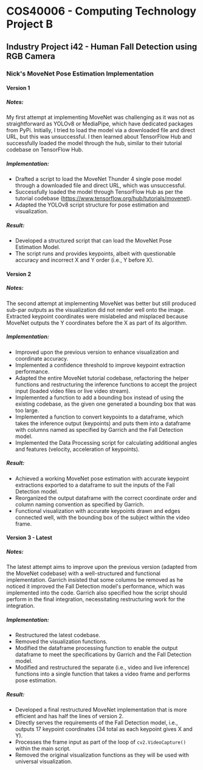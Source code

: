 # COS40006 - Computing Technology Project B
## Industry Project i42 - Human Fall Detection using RGB Camera
### Nick's MoveNet Pose Estimation Implementation

#### Version 1
##### Notes:
My first attempt at implementing MoveNet was challenging as it was not as straightforward as YOLOv8 or MediaPipe, which have dedicated packages from PyPi. Initially, I tried to load the model via a downloaded file and direct URL, but this was unsuccessful. I then learned about TensorFlow Hub and successfully loaded the model through the hub, similar to their tutorial codebase on TensorFlow Hub.

##### Implementation:
- Drafted a script to load the MoveNet Thunder 4 single pose model through a downloaded file and direct URL, which was unsuccessful.
- Successfully loaded the model through TensorFlow Hub as per the tutorial codebase (https://www.tensorflow.org/hub/tutorials/movenet).
- Adapted the YOLOv8 script structure for pose estimation and visualization.

##### Result:
- Developed a structured script that can load the MoveNet Pose Estimation Model.
- The script runs and provides keypoints, albeit with questionable accuracy and incorrect X and Y order (i.e., Y before X).

#### Version 2
##### Notes:
The second attempt at implementing MoveNet was better but still produced sub-par outputs as the visualization did not render well onto the image. Extracted keypoint coordinates were mislabeled and misplaced because MoveNet outputs the Y coordinates before the X as part of its algorithm.

##### Implementation:
- Improved upon the previous version to enhance visualization and coordinate accuracy.
- Implemented a confidence threshold to improve keypoint extraction performance.
- Adapted the entire MoveNet tutorial codebase, refactoring the helper functions and restructuring the inference functions to accept the project input (loaded video files or live video stream).
- Implemented a function to add a bounding box instead of using the existing codebase, as the given one generated a bounding box that was too large.
- Implemented a function to convert keypoints to a dataframe, which takes the inference output (keypoints) and puts them into a dataframe with columns named as specified by Garrich and the Fall Detection model.
- Implemented the Data Processing script for calculating additional angles and features (velocity, acceleration of keypoints).

##### Result:
- Achieved a working MoveNet pose estimation with accurate keypoint extractions exported to a dataframe to suit the inputs of the Fall Detection model.
- Reorganized the output dataframe with the correct coordinate order and column naming convention as specified by Garrich.
- Functional visualization with accurate keypoints drawn and edges connected well, with the bounding box of the subject within the video frame.

#### Version 3 - Latest
##### Notes:
The latest attempt aims to improve upon the previous version (adapted from the MoveNet codebase) with a well-structured and functional implementation. Garrich insisted that some columns be removed as he noticed it improved the Fall Detection model's performance, which was implemented into the code. Garrich also specified how the script should perform in the final integration, necessitating restructuring work for the integration.

##### Implementation:
- Restructured the latest codebase.
- Removed the visualization functions.
- Modified the dataframe processing function to enable the output dataframe to meet the specifications by Garrich and the Fall Detection model.
- Modified and restructured the separate (i.e., video and live inference) functions into a single function that takes a video frame and performs pose estimation.

##### Result:
- Developed a final restructured MoveNet implementation that is more efficient and has half the lines of version 2.
- Directly serves the requirements of the Fall Detection model, i.e., outputs 17 keypoint coordinates (34 total as each keypoint gives X and Y).
- Processes the frame input as part of the loop of `cv2.VideoCapture()` within the main script.
- Removed the original visualization functions as they will be used with universal visualization.
